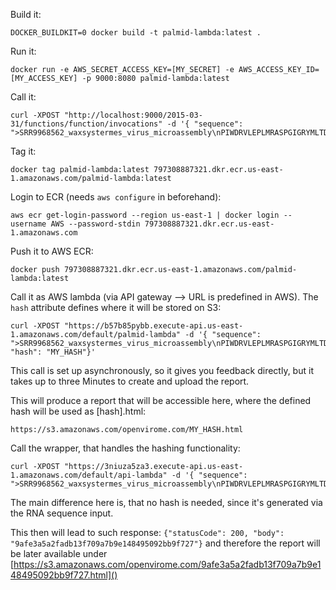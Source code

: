 
Build it:
```
DOCKER_BUILDKIT=0 docker build -t palmid-lambda:latest .
```

Run it:
```
docker run -e AWS_SECRET_ACCESS_KEY=[MY_SECRET] -e AWS_ACCESS_KEY_ID=[MY_ACCESS_KEY] -p 9000:8080 palmid-lambda:latest
```


Call it:
```
curl -XPOST "http://localhost:9000/2015-03-31/functions/function/invocations" -d '{ "sequence": ">SRR9968562_waxsystermes_virus_microassembly\nPIWDRVLEPLMRASPGIGRYMLTDVSPVGLLRVFKEKVDTTPHMPPEGMEDFKKASKEVE\nKTLPTTLRELSWDEVKEMIRNDAAVGDPRWKTALEAKESEEFWREVQAEDLNHRNGVCLR\nGVFHTMAKREKKEKNKWGQKTSRMIAYYDLIERACEMRTLGALNADHWAGEENTPEGVSG\nIPQHLYGEKALNRLKMNRMTGETTEGQVFQGDIAGWDTRVSEYELQNEQRICEERAESED\nHRRKIRTIYECYRSPIIRVQDADGNLMWLHGRGQRMSGTIVTYAMNTITNAIIQQAVSKD\nLGNTYGRENRLISGDDCLVLYDTQHPEETLVAAFAKYGKVLKFEPGEPTWSKNIENTWFC\nSHTYSRVKVGNDIRIMLDRSEIEILGKARIVLGGYKTGEVEQAMAKGYANYLLLTFPQRR\nNVRLAANMVRAIVPRGLLPMGRAKDPWWREQPWMSTNNMIQAFNQIWEGWPPISSMKDIK\nYVGRAREQMLDST"}'
```

Tag it:
```
docker tag palmid-lambda:latest 797308887321.dkr.ecr.us-east-1.amazonaws.com/palmid-lambda:latest
```

Login to ECR (needs `aws configure` in beforehand):
```
aws ecr get-login-password --region us-east-1 | docker login --username AWS --password-stdin 797308887321.dkr.ecr.us-east-1.amazonaws.com
```

Push it to AWS ECR:
```
docker push 797308887321.dkr.ecr.us-east-1.amazonaws.com/palmid-lambda:latest
```

Call it as AWS lambda (via API gateway --> URL is predefined in AWS). The `hash` attribute defines where it will be stored on S3:
```
curl -XPOST "https://b57b85pybb.execute-api.us-east-1.amazonaws.com/default/palmid-lambda" -d '{ "sequence": ">SRR9968562_waxsystermes_virus_microassembly\nPIWDRVLEPLMRASPGIGRYMLTDVSPVGLLRVFKEKVDTTPHMPPEGMEDFKKASKEVE\nKTLPTTLRELSWDEVKEMIRNDAAVGDPRWKTALEAKESEEFWREVQAEDLNHRNGVCLR\nGVFHTMAKREKKEKNKWGQKTSRMIAYYDLIERACEMRTLGALNADHWAGEENTPEGVSG\nIPQHLYGEKALNRLKMNRMTGETTEGQVFQGDIAGWDTRVSEYELQNEQRICEERAESED\nHRRKIRTIYECYRSPIIRVQDADGNLMWLHGRGQRMSGTIVTYAMNTITNAIIQQAVSKD\nLGNTYGRENRLISGDDCLVLYDTQHPEETLVAAFAKYGKVLKFEPGEPTWSKNIENTWFC\nSHTYSRVKVGNDIRIMLDRSEIEILGKARIVLGGYKTGEVEQAMAKGYANYLLLTFPQRR\nNVRLAANMVRAIVPRGLLPMGRAKDPWWREQPWMSTNNMIQAFNQIWEGWPPISSMKDIK\nYVGRAREQMLDST", "hash": "MY_HASH"}'
```
This call is set up asynchronously, so it gives you feedback directly, but it takes up to three Minutes to create and upload the report.

This will produce a report that will be accessible here, where the defined hash will be used as [hash].html:
```
https://s3.amazonaws.com/openvirome.com/MY_HASH.html
```

Call the wrapper, that handles the hashing functionality:
```
curl -XPOST "https://3niuza5za3.execute-api.us-east-1.amazonaws.com/default/api-lambda" -d '{ "sequence": ">SRR9968562_waxsystermes_virus_microassembly\nPIWDRVLEPLMRASPGIGRYMLTDVSPVGLLRVFKEKVDTTPHMPPEGMEDFKKASKEVE\nKTLPTTLRELSWDEVKEMIRNDAAVGDPRWKTALEAKESEEFWREVQAEDLNHRNGVCLR\nGVFHTMAKREKKEKNKWGQKTSRMIAYYDLIERACEMRTLGALNADHWAGEENTPEGVSG\nIPQHLYGEKALNRLKMNRMTGETTEGQVFQGDIAGWDTRVSEYELQNEQRICEERAESED\nHRRKIRTIYECYRSPIIRVQDADGNLMWLHGRGQRMSGTIVTYAMNTITNAIIQQAVSKD\nLGNTYGRENRLISGDDCLVLYDTQHPEETLVAAFAKYGKVLKFEPGEPTWSKNIENTWFC\nSHTYSRVKVGNDIRIMLDRSEIEILGKARIVLGGYKTGEVEQAMAKGYANYLLLTFPQRR\nNVRLAANMVRAIVPRGLLPMGRAKDPWWREQPWMSTNNMIQAFNQIWEGWPPISSMKDIK\nYVGRAREQMLDST"}'
```
The main difference here is, that no hash is needed, since it's generated via the RNA sequence input.

This then will lead to such response: `{"statusCode": 200, "body": "9afe3a5a2fadb13f709a7b9e148495092bb9f727"}` and therefore the report will be later available under [https://s3.amazonaws.com/openvirome.com/9afe3a5a2fadb13f709a7b9e148495092bb9f727.html]()